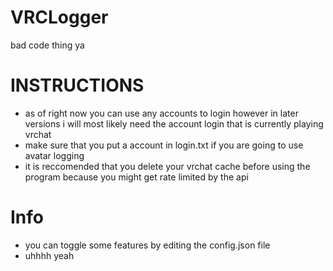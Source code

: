# VRCLogger
bad code thing ya
# INSTRUCTIONS
- as of right now you can use any accounts to login however in later versions i will most likely need the account login that is currently playing vrchat
- make sure that you put a account in login.txt if you are going to use avatar logging
- it is reccomended that you delete your vrchat cache before using the program because you might get rate limited by the api
# Info
- you can toggle some features by editing the config.json file
- uhhhh yeah
